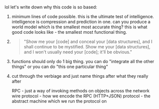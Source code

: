 lol let's write down why this code is so based:

1. minimum lines of code possible. this is the ultimate test of intelligence. intelligence is compression and prediction in one. can you produce a world model which is the smallest most accurate thing? this is what good code looks like - the smallest most functional thing.

2. > "Show me your [code] and conceal your [data structures], and I shall continue to be mystified. Show me your [data structures], and I won't usually need your [code]; it'll be obvious."

3. functions should only do 1 big thing. you can do "integrate all the other things" or you can do "this one particular thing"

4. cut through the verbiage and just name things after what they really after

    RPC - just a way of invoking methods on objects across the network
    wire protocol - how we encode the RPC (HTTP+JSON)
    protocol - the abstract machine which we run the protocol on